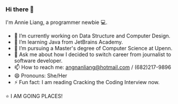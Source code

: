 ### Hi there 👋

I'm Annie Liang, a programmer newbie 💻. 

- 🔭 I’m currently working on Data Structure and Computer Design.
- 🌱 I’m learning Java from JetBrains Academy.
- 💼 I’m pursuing a Master's degree of Computer Science at Upenn.
- 💬 Ask me about how I decided to switch career from journalist to software developer.
- 📫 How to reach me: angnanliang@hotmail.com / (682)217-9896
- 😄 Pronouns: She/Her
- ⚡ Fun fact: I am reading Cracking the Coding Interview now.

⭐️ I AM GOING PLACES!
